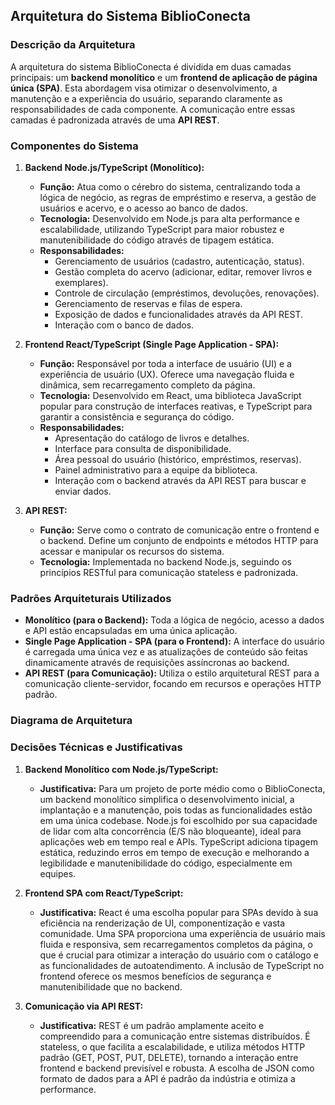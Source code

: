 ## Arquitetura do Sistema BiblioConecta

### Descrição da Arquitetura

A arquitetura do sistema BiblioConecta é dividida em duas camadas principais: um **backend monolítico** e um **frontend de aplicação de página única (SPA)**. Esta abordagem visa otimizar o desenvolvimento, a manutenção e a experiência do usuário, separando claramente as responsabilidades de cada componente. A comunicação entre essas camadas é padronizada através de uma **API REST**.

### Componentes do Sistema

1.  **Backend Node.js/TypeScript (Monolítico):**
    *   **Função:** Atua como o cérebro do sistema, centralizando toda a lógica de negócio, as regras de empréstimo e reserva, a gestão de usuários e acervo, e o acesso ao banco de dados.
    *   **Tecnologia:** Desenvolvido em Node.js para alta performance e escalabilidade, utilizando TypeScript para maior robustez e manutenibilidade do código através de tipagem estática.
    *   **Responsabilidades:**
        *   Gerenciamento de usuários (cadastro, autenticação, status).
        *   Gestão completa do acervo (adicionar, editar, remover livros e exemplares).
        *   Controle de circulação (empréstimos, devoluções, renovações).
        *   Gerenciamento de reservas e filas de espera.
        *   Exposição de dados e funcionalidades através da API REST.
        *   Interação com o banco de dados.

2.  **Frontend React/TypeScript (Single Page Application - SPA):**
    *   **Função:** Responsável por toda a interface de usuário (UI) e a experiência de usuário (UX). Oferece uma navegação fluida e dinâmica, sem recarregamento completo da página.
    *   **Tecnologia:** Desenvolvido em React, uma biblioteca JavaScript popular para construção de interfaces reativas, e TypeScript para garantir a consistência e segurança do código.
    *   **Responsabilidades:**
        *   Apresentação do catálogo de livros e detalhes.
        *   Interface para consulta de disponibilidade.
        *   Área pessoal do usuário (histórico, empréstimos, reservas).
        *   Painel administrativo para a equipe da biblioteca.
        *   Interação com o backend através da API REST para buscar e enviar dados.

3.  **API REST:**
    *   **Função:** Serve como o contrato de comunicação entre o frontend e o backend. Define um conjunto de endpoints e métodos HTTP para acessar e manipular os recursos do sistema.
    *   **Tecnologia:** Implementada no backend Node.js, seguindo os princípios RESTful para comunicação stateless e padronizada.

### Padrões Arquiteturais Utilizados

*   **Monolítico (para o Backend):** Toda a lógica de negócio, acesso a dados e API estão encapsuladas em uma única aplicação.
*   **Single Page Application - SPA (para o Frontend):** A interface do usuário é carregada uma única vez e as atualizações de conteúdo são feitas dinamicamente através de requisições assíncronas ao backend.
*   **API REST (para Comunicação):** Utiliza o estilo arquitetural REST para a comunicação cliente-servidor, focando em recursos e operações HTTP padrão.

### Diagrama de Arquitetura





### Decisões Técnicas e Justificativas

1.  **Backend Monolítico com Node.js/TypeScript:**
    *   **Justificativa:** Para um projeto de porte médio como o BiblioConecta, um backend monolítico simplifica o desenvolvimento inicial, a implantação e a manutenção, pois todas as funcionalidades estão em uma única codebase. Node.js foi escolhido por sua capacidade de lidar com alta concorrência (E/S não bloqueante), ideal para aplicações web em tempo real e APIs. TypeScript adiciona tipagem estática, reduzindo erros em tempo de execução e melhorando a legibilidade e manutenibilidade do código, especialmente em equipes.

2.  **Frontend SPA com React/TypeScript:**
    *   **Justificativa:** React é uma escolha popular para SPAs devido à sua eficiência na renderização de UI, componentização e vasta comunidade. Uma SPA proporciona uma experiência de usuário mais fluida e responsiva, sem recarregamentos completos da página, o que é crucial para otimizar a interação do usuário com o catálogo e as funcionalidades de autoatendimento. A inclusão de TypeScript no frontend oferece os mesmos benefícios de segurança e manutenibilidade que no backend.

3.  **Comunicação via API REST:**
    *   **Justificativa:** REST é um padrão amplamente aceito e compreendido para a comunicação entre sistemas distribuídos. É stateless, o que facilita a escalabilidade, e utiliza métodos HTTP padrão (GET, POST, PUT, DELETE), tornando a interação entre frontend e backend previsível e robusta. A escolha de JSON como formato de dados para a API é padrão da indústria e otimiza a performance.

